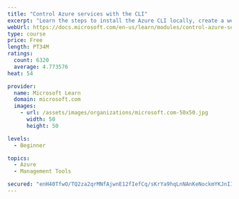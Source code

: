 ```yaml
---
title: "Control Azure services with the CLI"
excerpt: "Learn the steps to install the Azure CLI locally, create a website, and manage Azure resources using the CLI."
webUrl: https://docs.microsoft.com/en-us/learn/modules/control-azure-services-with-cli/
type: course
price: Free
length: PT34M
ratings:
  count: 6320
  average: 4.773576
heat: 54

provider:
  name: Microsoft Learn
  domain: microsoft.com
  images:
    - url: /assets/images/organizations/microsoft.com-50x50.jpg
      width: 50
      height: 50

levels:
  - Beginner

topics:
  - Azure
  - Management Tools

secured: "enH40TfwO/TQ2za2qrMNfAjwnE12fIefCq/sKrYa9hqLnNAnKeNockmYKJnII9RMG2qgIe05whkxtEKIwE3TGMlSBz578QFMX2LBMRrc3Grc7rxKQwhQnGjGJSsGScjf/sIdRzgQ0Yz+dC4YMmG5bZ+RSiqvVK517MmwrZPGmbOoGz9KA2PjCIMzzn+DY04+z9WBavAB1+gw6G4ExWC8jF4p55e94kjuWy6AZqNZbJ/AoQmV99Ihwz8x+9SEsHpZIUsqHqG0b5iMlqf2hRr2LsZpdpE5Ij+N05yHv89YdXBJVE2xIJJ0Zvh1lg9OLurvgckRHXUwSRjP58WmdSdDrS+CZrdRGEGh4l6BR3ud8c6D7k6F1h9mFVDTyFNOzmOOIaN6c1g3PH1KxxufuC8B0lBlNAR8YXndkydk70hWKdU=;dISuAqWkC2r8YQvSPzd9/Q=="
---
```


